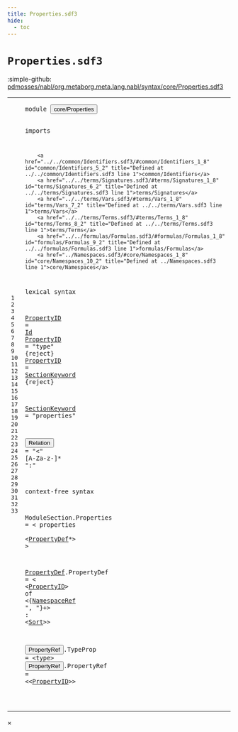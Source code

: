 ```yaml
---
title: Properties.sdf3
hide:
  - toc
---
```


# `Properties.sdf3`

:simple-github: [pdmosses/nabl/org.metaborg.meta.lang.nabl/syntax/core/Properties.sdf3]

[pdmosses/nabl/org.metaborg.meta.lang.nabl/syntax/core/Properties.sdf3]: https://github.com/pdmosses/nabl/blob/master/org.metaborg.meta.lang.nabl/syntax/core/Properties.sdf3 "The source file on GitHub"

<div class="sdf3"><table class="highlighttable"><tbody><tr><td class="linenos"><div class="linenodiv"><pre><span></span>1
2
3
4
5
6
7
8
9
10
11
12
13
14
15
16
17
18
19
20
21
22
23
24
25
26
27
28
29
30
31
32
33
</pre></div></td>
<td class="code"><pre><code><span class="keyword">module</span> <button class="modal-open" id="core/Properties_1_8" title="Multi-file references" data-urls="../../NameBindingLanguage.sdf3/#core/Properties_13_3 line 13; ../../formulas/Propositions.sdf3/#core/Properties_9_3 line 9">core/Properties</button>

<span class="keyword">imports</span>

        <a href="../../common/Identifiers.sdf3/#common/Identifiers_1_8" id="common/Identifiers_5_2" title="Defined at ../../common/Identifiers.sdf3 line 1">common/Identifiers</a>  
        <a href="../../terms/Signatures.sdf3/#terms/Signatures_1_8" id="terms/Signatures_6_2" title="Defined at ../../terms/Signatures.sdf3 line 1">terms/Signatures</a>  
        <a href="../../terms/Vars.sdf3/#terms/Vars_1_8" id="terms/Vars_7_2" title="Defined at ../../terms/Vars.sdf3 line 1">terms/Vars</a>  
        <a href="../../terms/Terms.sdf3/#terms/Terms_1_8" id="terms/Terms_8_2" title="Defined at ../../terms/Terms.sdf3 line 1">terms/Terms</a> 
        <a href="../../formulas/Formulas.sdf3/#formulas/Formulas_1_8" id="formulas/Formulas_9_2" title="Defined at ../../formulas/Formulas.sdf3 line 1">formulas/Formulas</a> 
        <a href="../Namespaces.sdf3/#core/Namespaces_1_8" id="core/Namespaces_10_2" title="Defined at ../Namespaces.sdf3 line 1">core/Namespaces</a>

<span class="keyword">lexical syntax</span>

  <a href="#PropertyID_30_6" id="PropertyID_14_3" title="Referenced at line 30, 33">PropertyID</a> = <a href="../../common/Identifiers.sdf3/#Id_5_3" id="Id_14_16" title="Defined at ../../common/Identifiers.sdf3 line 5, 9, 11, 25, 26, 27">Id</a> 
  <a href="#PropertyID_30_6" id="PropertyID_15_3" title="Referenced at line 30, 33">PropertyID</a> = <span class="cons_Lit">"type"</span> {<span class="keyword">reject</span>}
  <a href="#PropertyID_30_6" id="PropertyID_16_3" title="Referenced at line 30, 33">PropertyID</a> = <a href="#SectionKeyword_18_3" id="SectionKeyword_16_16" title="Defined at line 18">SectionKeyword</a> {<span class="keyword">reject</span>}
  
  <a href="#SectionKeyword_16_16" id="SectionKeyword_18_3" title="Referenced at line 16">SectionKeyword</a> = <span class="cons_Lit">"properties"</span> 
  
  <button class="modal-open" id="Relation_20_3" title="Multi-file references" data-urls="../../NameBindingLanguage.sdf3/#Relation_112_30 line 112; ../../formulas/Propositions.sdf3/#Relation_24_37 line 24">Relation</button> = <span class="cons_Lit">"&lt;"</span> [<span class="cons_Regular">A</span>-<span class="cons_Regular">Z</span><span class="cons_Regular">a</span>-<span class="cons_Regular">z</span>\-]* <span class="cons_Lit">":"</span> 

<span class="keyword">context-free syntax</span>

  <span id="ModuleSection_24_3" title="Not referenced">ModuleSection</span>.<span class="cons_Constructor"><span id="Properties_24_17" title="Not referenced">Properties</span></span> = &lt;
  <span class="cons_String">properties</span>   
    &lt;<a href="#PropertyDef_29_3" id="PropertyDef_26_6" title="Defined at line 29">PropertyDef</a>*&gt;
  &gt; 

  <a href="#PropertyDef_26_6" id="PropertyDef_29_3" title="Referenced at line 26">PropertyDef</a>.<span class="cons_Constructor"><span id="PropertyDef_29_15" title="Not referenced">PropertyDef</span></span> = &lt;
    &lt;<a href="#PropertyID_14_3" id="PropertyID_30_6" title="Defined at line 14, 15, 16">PropertyID</a>&gt; <span class="cons_String">of</span> &lt;{<a href="../Namespaces.sdf3/#NamespaceRef_24_3" id="NamespaceRef_30_23" title="Defined at ../Namespaces.sdf3 line 24">NamespaceRef</a> <span class="cons_Lit">", "</span>}+&gt; <span class="cons_String">:</span> &lt;<a href="../../terms/Signatures.sdf3/#Sort_10_3" id="Sort_30_47" title="Defined at ../../terms/Signatures.sdf3 line 10, 14, 15, 16">Sort</a>&gt;&gt; 

  <button class="modal-open" id="PropertyRef_32_3" title="Multi-file references" data-urls="../../NameBindingLanguage.sdf3/#PropertyRef_36_36 line 36, 38, 153; ../../formulas/Propositions.sdf3/#PropertyRef_23_44 line 23">PropertyRef</button>.<span class="cons_Constructor"><span id="TypeProp_32_15" title="Not referenced">TypeProp</span></span> = &lt;<span class="cons_String">type</span>&gt; 
  <button class="modal-open" id="PropertyRef_33_3" title="Multi-file references" data-urls="../../NameBindingLanguage.sdf3/#PropertyRef_36_36 line 36, 38, 153; ../../formulas/Propositions.sdf3/#PropertyRef_23_44 line 23">PropertyRef</button>.<span class="cons_Constructor"><span id="PropertyRef_33_15" title="Not referenced">PropertyRef</span></span> = &lt;&lt;<a href="#PropertyID_14_3" id="PropertyID_33_31" title="Defined at line 14, 15, 16">PropertyID</a>&gt;&gt; 

</code></pre></td></tr></tbody></table></div>

<div id="modal">
  <div id="modal-content">
    <span id="modal-close">&times;</span>
    <h2 id="modal-h2"></h2>
    <p  id="modal-p"></p>
    <ul id="modal-ul"></ul>
  </div>
</div>
